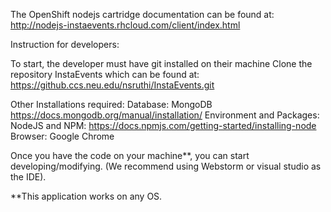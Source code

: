 The OpenShift nodejs cartridge documentation can be found at: http://nodejs-instaevents.rhcloud.com/client/index.html

Instruction for developers:

To start, the developer must have git installed on their machine Clone the repository InstaEvents which can be found at: https://github.ccs.neu.edu/nsruthi/InstaEvents.git

Other Installations required: Database: MongoDB https://docs.mongodb.org/manual/installation/ Environment and Packages: NodeJS and NPM: https://docs.npmjs.com/getting-started/installing-node Browser: Google Chrome

Once you have the code on your machine**, you can start developing/modifying. (We recommend using Webstorm or visual studio as the IDE).

**This application works on any OS.
